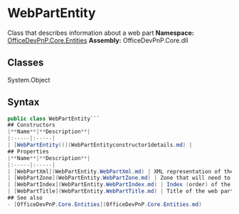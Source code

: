 # WebPartEntity
Class that describes information about a web part
**Namespace:** [OfficeDevPnP.Core.Entities](OfficeDevPnP.Core.Entities.md)
**Assembly:** OfficeDevPnP.Core.dll
## Classes
System.Object
## Syntax
```C#
public class WebPartEntity```
## Constructors
|**Name**|**Description**|
|:-----|:-----|
| [WebPartEntity()](WebPartEntityconstructor1details.md) | 
## Properties
|**Name**|**Description**|
|:-----|:-----|
| [WebPartXml](WebPartEntity.WebPartXml.md) | XML representation of the web part
| [WebPartZone](WebPartEntity.WebPartZone.md) | Zone that will need to hold the web part
| [WebPartIndex](WebPartEntity.WebPartIndex.md) | Index (order) of the web part in it's zone
| [WebPartTitle](WebPartEntity.WebPartTitle.md) | Title of the web part
## See also
- [OfficeDevPnP.Core.Entities](OfficeDevPnP.Core.Entities.md)
